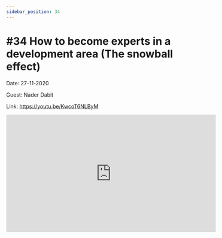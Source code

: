 ```yaml
---
sidebar_position: 34
---
```


# #34 How to become experts in a development area (The snowball effect)

Date: 27-11-2020

Guest: Nader Dabit

Link: https://youtu.be/KwcoT6NLByM

<iframe width="560" height="315" src="https://www.youtube.com/embed/KwcoT6NLByM" title="YouTube video player" frameborder="0" allow="accelerometer; autoplay; clipboard-write; encrypted-media; gyroscope; picture-in-picture; web-share" allowfullscreen></iframe>